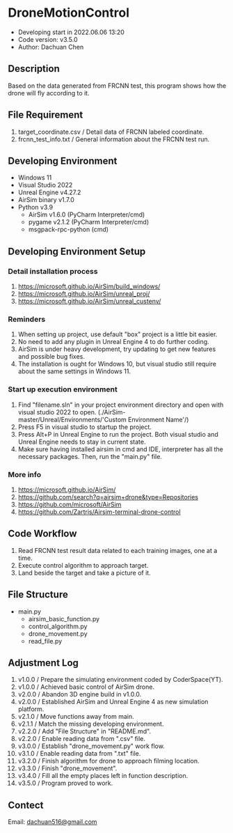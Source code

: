 # DroneMotionControl
- Developing start in 2022.06.06 13:20
- Code version: v3.5.0
- Author: Dachuan Chen

## Description
Based on the data generated from FRCNN test, this program shows how the drone will fly according to it.

## File Requirement
1. target_coordinate.csv / Detail data of FRCNN labeled coordinate.
2. frcnn_test_info.txt / General information about the FRCNN test run.

## Developing Environment
- Windows 11
- Visual Studio 2022
- Unreal Engine v4.27.2
- AirSim binary v1.7.0
- Python v3.9
   - AirSim v1.6.0 (PyCharm Interpreter/cmd)
   - pygame v2.1.2 (PyCharm Interpreter/cmd)
   - msgpack-rpc-python (cmd)

## Developing Environment Setup
### Detail installation process
1. https://microsoft.github.io/AirSim/build_windows/
2. https://microsoft.github.io/AirSim/unreal_proj/
3. https://microsoft.github.io/AirSim/unreal_custenv/

### Reminders
1. When setting up project, use default "box" project is a little bit easier.
2. No need to add any plugin in Unreal Engine 4 to do further coding.
3. AirSim is under heavy development, try updating to get new features and possible bug fixes.
4. The installation is ought for Windows 10, but visual studio still require about the same settings in Windows 11.

### Start up execution environment
1. Find "filename.sln" in your project environment directory and open with visual studio 2022 to open. (./AirSim-master/Unreal/Environments/'Custom Environment Name'/)
2. Press F5 in visual studio to startup the project.
3. Press Alt+P in Unreal Engine to run the project. Both visual studio and Unreal Engine needs to stay in current state.
4. Make sure having installed airsim in cmd and IDE, interpreter has all the necessary packages. Then, run the "main.py" file. 

### More info
1. https://microsoft.github.io/AirSim/
2. https://github.com/search?q=airsim+drone&type=Repositories
3. https://github.com/microsoft/AirSim
4. https://github.com/Zartris/Airsim-terminal-drone-control

## Code Workflow
1. Read FRCNN test result data related to each training images, one at a time.
2. Execute control algorithm to approach target.
3. Land beside the target and take a picture of it.

## File Structure
- main.py
  - airsim_basic_function.py
  - control_algorithm.py
  - drone_movement.py
  - read_file.py

## Adjustment Log
1. v1.0.0 / Prepare the simulating environment coded by CoderSpace(YT). 
2. v1.0.0 / Achieved basic control of AirSim drone.
3. v2.0.0 / Abandon 3D engine build in v1.0.0.
4. v2.0.0 / Established AirSim and Unreal Engine 4 as new simulation platform. 
5. v2.1.0 / Move functions away from main.
6. v2.1.1 / Match the missing developing environment.
7. v2.2.0 / Add "File Structure" in "README.md".
8. v2.2.0 / Enable reading data from ".csv" file.
9. v3.0.0 / Establish "drone_movement.py" work flow.
10. v3.1.0 / Enable reading data from ".txt" file.
11. v3.2.0 / Finish algorithm for drone to approach filming location.
12. v3.3.0 / Finish "drone_movement".
13. v3.4.0 / Fill all the empty places left in function description.
14. v3.5.0 / Program proved to work.

## Contect
Email: dachuan516@gmail.com
